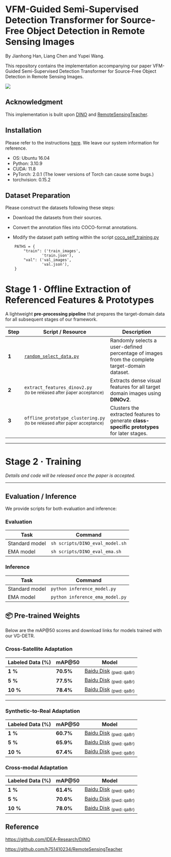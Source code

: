 # VFM-Guided Semi-Supervised Detection Transformer for Source-Free Object Detection in Remote Sensing Images

By Jianhong Han, Liang Chen and Yupei Wang.

This repository contains the implementation accompanying our paper VFM-Guided Semi-Supervised Detection Transformer for Source-Free Object Detection in Remote Sensing Images.


![](/figs/Figure1.png)

## Acknowledgment
This implementation is bulit upon [DINO](https://github.com/IDEA-Research/DINO/) and [RemoteSensingTeacher](https://github.com/h751410234/RemoteSensingTeacher).

## Installation
Please refer to the instructions [here](requirements.txt). We leave our system information for reference.

* OS: Ubuntu 16.04
* Python: 3.10.9
* CUDA: 11.8
* PyTorch: 2.0.1 (The lower versions of Torch can cause some bugs.)
* torchvision: 0.15.2

## Dataset Preparation
Please construct the datasets following these steps:

- Download the datasets from their sources.

- Convert the annotation files into COCO-format annotations.

- Modify the dataset path setting within the script [coco_self_training.py](./datasets/coco_self_training.py)

```
    PATHS = {
        "train": ('train_images',
                'train.json'),
        "val": ('val_images',
                'val.json'),
    }
```
# Stage 1 · Offline Extraction of Referenced Features & Prototypes

A lightweight **pre-processing pipeline** that prepares the target-domain data for all subsequent stages of our framework.

| Step | Script / Resource | Description |
|------|------------------|-------------|
| **1** | [`random_select_data.py`](./1.random_select_data.py) | Randomly selects a user-defined percentage of images from the complete target-domain dataset. |
| **2** | `extract_features_dinov2.py` <br><sup>(to be released after paper acceptance)</sup> | Extracts dense visual features for all target domain images using **DINOv2**. |
| **3** | `offline_prototype_clustering.py` <br><sup>(to be released after paper acceptance)</sup> | Clusters the extracted features to generate **class-specific prototypes** for later stages. |

---

# Stage 2 · Training

*Details and code will be released once the paper is accepted.*

---

## Evaluation / Inference

We provide scripts for both evaluation and inference:

### Evaluation  
| Task | Command |
|------|---------|
| Standard model | `sh scripts/DINO_eval_model.sh` |
| EMA model | `sh scripts/DINO_eval_ema.sh` |

### Inference  
| Task | Command |
|------|---------|
| Standard model | `python inference_model.py` |
| EMA model | `python inference_ema_model.py` |

## 📦 Pre-trained Weights

Below are the mAP@50 scores and download links for models trained with our VG-DETR.

### Cross-Satellite Adaptation

| Labeled Data (%) | mAP@50    | Model |
|------------------|-----------|-------|
| **1 %**  | **70.5%** | [Baidu Disk](https://pan.baidu.com/s/14UEWbQSKTF9tdTtaFaB_Lw?pwd=qa8r) <sub>(pwd: qa8r)</sub> |
| **5 %**  | **77.5%** | [Baidu Disk](https://pan.baidu.com/s/14UEWbQSKTF9tdTtaFaB_Lw?pwd=qa8r) <sub>(pwd: qa8r)</sub> |
| **10 %** | **78.4%** | [Baidu Disk](https://pan.baidu.com/s/14UEWbQSKTF9tdTtaFaB_Lw?pwd=qa8r) <sub>(pwd: qa8r)</sub> |

---

### Synthetic-to-Real Adaptation

| Labeled Data (%) | mAP@50    | Model |
|------------------|-----------|-------|
| **1 %**  | **60.7%** | [Baidu Disk](https://pan.baidu.com/s/14UEWbQSKTF9tdTtaFaB_Lw?pwd=qa8r) <sub>(pwd: qa8r)</sub> |
| **5 %**  | **65.9%** | [Baidu Disk](https://pan.baidu.com/s/14UEWbQSKTF9tdTtaFaB_Lw?pwd=qa8r) <sub>(pwd: qa8r)</sub> |
| **10 %** | **67.4%** | [Baidu Disk](https://pan.baidu.com/s/14UEWbQSKTF9tdTtaFaB_Lw?pwd=qa8r) <sub>(pwd: qa8r)</sub> |

### Cross-modal Adaptation

| Labeled Data (%) | mAP@50    | Model |
|------------------|-----------|-------|
| **1 %**  | **61.4%** | [Baidu Disk](https://pan.baidu.com/s/14UEWbQSKTF9tdTtaFaB_Lw?pwd=qa8r) <sub>(pwd: qa8r)</sub> |
| **5 %**  | **70.6%** | [Baidu Disk](https://pan.baidu.com/s/14UEWbQSKTF9tdTtaFaB_Lw?pwd=qa8r) <sub>(pwd: qa8r)</sub> |
| **10 %** | **78.0%** | [Baidu Disk](https://pan.baidu.com/s/14UEWbQSKTF9tdTtaFaB_Lw?pwd=qa8r) <sub>(pwd: qa8r)</sub> |




## Reference
https://github.com/IDEA-Research/DINO

https://github.com/h751410234/RemoteSensingTeacher
